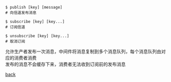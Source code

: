 ```
$ publish [key] [message]  
# 向信道发布消息  

$ subscribe [key] [key...]  
# 订阅信道  

$ unsubscribe [key] [key...]
# 取消订阅
```

允许生产者发布一次消息，中间件将消息复制到多个消息队列，每个消息队列由对应的消费者消费  
发布的消息不会缓存下来，消费者无法收到订阅前的发布消息  

[back](../16.md)  